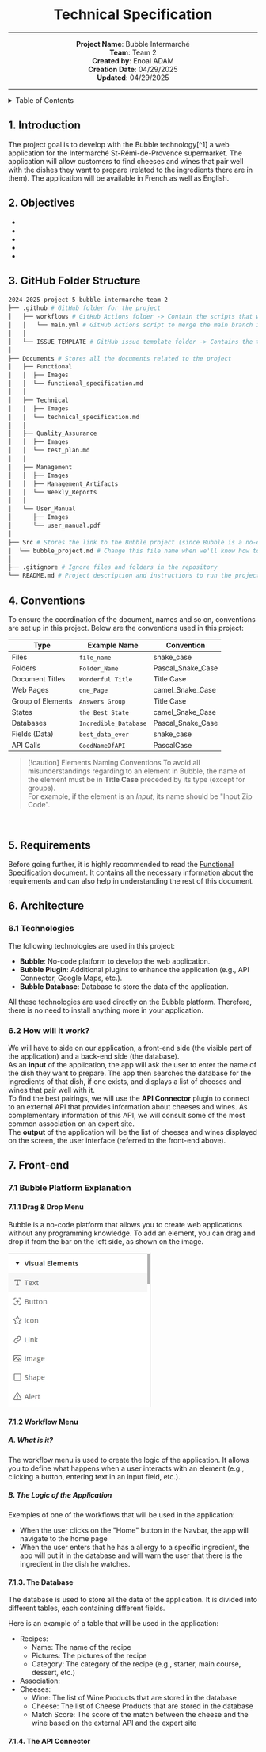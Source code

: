 <div align=center>

# Technical Specification

---

**Project Name**: Bubble Intermarché <br>
**Team**: Team 2 <br>
**Created by**: Enoal ADAM <br>
**Creation Date**: 04/29/2025 <br>
**Updated**: 04/29/2025 <br>

---

</div>

<details>
<summary>Table of Contents</summary>

- [Technical Specification](#technical-specification)
  - [1. Introduction](#1-introduction)
  - [2. Objectives](#2-objectives)
  - [3. GitHub Folder Structure](#3-github-folder-structure)
  - [4. Conventions](#4-conventions)
  - [5. Requirements](#5-requirements)
  - [6. Architecture](#6-architecture)
    - [6.1 Technologies](#61-technologies)
    - [6.2 How will it work?](#62-how-will-it-work)
  - [7. Front-end](#7-front-end)
    - [7.1 Bubble Platform Explanation](#71-bubble-platform-explanation)
      - [7.1.1 Drag \& Drop Menu](#711-drag--drop-menu)
      - [7.1.2 Workflow Menu](#712-workflow-menu)
        - [A. What is it?](#a-what-is-it)
        - [B. The Logic of the Application ](#b-the-logic-of-the-application-)
      - [7.1.3. The Database](#713-the-database)
      - [7.1.4. The API Connector](#714-the-api-connector)

</details>

## 1. Introduction

The project goal is to develop with the Bubble technology[^1] a web application for the Intermarché St-Rémi-de-Provence supermarket. The application will allow customers to find cheeses and wines that pair well with the dishes they want to prepare (related to the ingredients there are in them). The application will be available in French as well as English.

## 2. Objectives

- 
- 
- 
- 
- 

## 3. GitHub Folder Structure

``` bash
2024-2025-project-5-bubble-intermarche-team-2
├── .github # GitHub folder for the project
│   ├── workflows # GitHub Actions folder -> Contain the scripts that will automatically run
│   │   └── main.yml # GitHub Actions script to merge the main branch into the sub-branches
│   │
│   └── ISSUE_TEMPLATE # GitHub issue template folder -> Contains the templates for issues
│
├── Documents # Stores all the documents related to the project
│   ├── Functional
│   │  ├── Images
│   │  └── functional_specification.md
│   │
│   ├── Technical
│   │  ├── Images
│   │  └── technical_specification.md
│   │
│   ├── Quality_Assurance
│   │  ├── Images
│   │  └── test_plan.md
│   │
│   ├── Management
│   │  ├── Images
│   │  ├── Management_Artifacts
│   │  └── Weekly_Reports
│   │
│   └── User_Manual
│      ├── Images
│      └── user_manual.pdf
│
├── Src # Stores the link to the Bubble project (since Bubble is a no-code platform)
│  └── bubble_project.md # Change this file name when we'll know how to name it
│
├── .gitignore # Ignore files and folders in the repository
└── README.md # Project description and instructions to run the project
```

## 4. Conventions

To ensure the coordination of the document, names and so on, conventions are set up in this project. Below are the conventions used in this project:

| Type              | Example Name          | Convention        |
| ----------------- | --------------------- | ----------------- |
| Files             | `file_name`           | snake_case        |
| Folders           | `Folder_Name`         | Pascal_Snake_Case |
| Document Titles   | `Wonderful Title`     | Title Case        |
| Web Pages         | `one_Page`            | camel_Snake_Case  |
| Group of Elements | `Answers Group`       | Title Case        |
| States            | `the_Best_State`      | camel_Snake_Case  |
| Databases         | `Incredible_Database` | Pascal_Snake_Case |
| Fields (Data)     | `best_data_ever`      | snake_case        |
| API Calls         | `GoodNameOfAPI`       | PascalCase        |

> [!caution] Elements Naming Conventions
> To avoid all misunderstandings regarding to an element in Bubble, the name of the element must be in **Title Case** preceded by its type (except for groups). <br>
> For example, if the element is an *Input*, its name should be "Input Zip Code".

<br>

## 5. Requirements

Before going further, it is highly recommended to read the [Functional Specification](../Functional/functional_specification.md) document. It contains all the necessary information about the requirements and can also help in understanding the rest of this document. <br>

## 6. Architecture

### 6.1 Technologies

The following technologies are used in this project:

- **Bubble**: No-code platform to develop the web application.
- **Bubble Plugin**: Additional plugins to enhance the application (e.g., API Connector, Google Maps, etc.).
- **Bubble Database**: Database to store the data of the application.

All these technologies are used directly on the Bubble platform. Therefore, there is no need to install anything more in your application. <br>

### 6.2 How will it work?

We will have to side on our application, a front-end side (the visible part of the application) and a back-end side (the database). <br>
As an **input** of the application, the app will ask the user to enter the name of the dish they want to prepare. The app then searches the database for the ingredients of that dish, if one exists, and displays a list of cheeses and wines that pair well with it. <br>
To find the best pairings, we will use the **API Connector** plugin to connect to an external API <!--(we need to find it)--> that provides information about cheeses and wines. As complementary information of this API, we will consult some of the most common association on an expert site. <br>
The **output** of the application will be the list of cheeses and wines displayed on the screen, the user interface (referred to the front-end above). 

## 7. Front-end

### 7.1 Bubble Platform Explanation

#### 7.1.1 Drag & Drop Menu

Bubble is a no-code platform that allows you to create web applications without any programming knowledge. To add an element, you can drag and drop it from the bar on the left side, as shown on the image. <br>

![Drag & Drop Menu](/Documents/Technical/Images/drag_&_drop_menu.jpeg)

#### 7.1.2 Workflow Menu

##### A. What is it?

The workflow menu is used to create the logic of the application. It allows you to define what happens when a user interacts with an element (e.g., clicking a button, entering text in an input field, etc.). <br>

##### B. The Logic of the Application <!--Add a diagram of the logics-->

Exemples of one of the workflows that will be used in the application:

- When the user clicks on the "Home" button in the Navbar, the app will navigate to the home page
- When the user enters that he has a allergy to a specific ingredient, the app will put it in the database and will warn the user that there is the ingredient in the dish he watches.


#### 7.1.3. The Database

The database is used to store all the data of the application. It is divided into different tables, each containing different fields. <br>

Here is an example of a table that will be used in the application:

- Recipes:
  - Name: The name of the recipe
  - Pictures: The pictures of the recipe
  - Category: The category of the recipe (e.g., starter, main course, dessert, etc.)
- Association:
- Cheeses:
  - Wine: The list of Wine Products that are stored in the database
  - Cheese: The list of Cheese Products that are stored in the database
  - Match Score: The score of the match between the cheese and the wine based on the external API and the expert site

#### 7.1.4. The API Connector